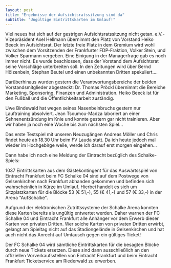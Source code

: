```yaml
---
layout: post
title: "Ergebnisse der Aufsichtsratssitzung sind da"
subtitle: "Ungültige Eintrittskarten im Umlauf!"
---
```


Viel neues hat sich auf der gestrigen Aufsichtsratssitzung nicht getan. e.V.-Vizepräsident Axel Hellmann übernimmt den Platz von Vorstand Heiko Beeck im Aufsichtsrat. Der letzte freie Platz in dem Gremium wird wohl zwischen dem Vorsitzenden der Frankfurter FDP-Fraktion, Volker Stein, und Volker Sparmann vergeben. Eine Einigung in der Managerfrage gab es noch immer nicht. Es wurde beschlossen, dass der Vorstand dem Aufsichtsrat seine Vorschläge unterbreiten soll. In den Zeitungen wird über Bernd Hölzenbein, Stephan Beutel und einen unbekannten Dritten spekuliert....

Darüberhinaus wurden gestern die Verantwortungsbereiche der beiden Vorstandsmitglieder abgesteckt: Dr. Thomas Pröckl übernimmt die Bereiche Marketing, Sponsoring, Finanzen und Administration. Heiko Beeck ist für den Fußball und die Öffentlichkeitsarbeit zuständig.

Uwe Bindewald hat wegen seines Nasenbeinbruchs gestern nur Lauftraining absolviert. Jean Tsoumou-Madza laboriert an einer Sehnenentzündung im Knie und konnte gestern gar nicht trainieren. Aber wir haben ja noch eine Woche bis zum nächsten Spiel...

Das erste Testspiel mit unseren Neuzugängen Andreas Möller und Chris findet heute ab 18.30 Uhr beim FV Lauda statt. Da ich heute jedoch mal wieder im Hochgebirge weile, werde ich darauf erst morgen eingehen...

Dann habe ich noch eine Meldung der Eintracht bezüglich des Schalke-Spiels:

1037 Eintrittskarten aus dem Gästekontingent für das Auswärtsspiel von Eintracht Frankfurt beim FC Schalke 04 sind auf dem Postwege von Gelsenkirchen nach Frankfurt abhanden gekommen und befinden sich wahrscheinlich in Kürze im Umlauf. Hierbei handelt es sich um Sitzplatzkarten für die Blöcke 53 (€ 51,-), 55 (€ 41,-) und 57 (€ 33,-) in der Arena "AufSchalke".

Aufgrund der elektronischen Zutrittssysteme der Schalke Arena konnten diese Karten bereits als ungültig entwertet werden. Daher warnen der FC Schalke 04 und Eintracht Frankfurt alle Anhänger vor dem Erwerb dieser Karten von privaten Dritten. Wer solche Karten von privaten Dritten erwirbt, gelangt am Spieltag nicht auf das Stadiongelände in Gelsenkirchen und hat auch nicht das Anrecht auf Umtausch gegen ein gültiges Ticket!

Der FC Schalke 04 wird sämtliche Eintrittskarten für die besagten Blöcke durch neue Tickets ersetzen. Diese sind dann ausschließlich an den offiziellen Vorverkaufsstellen von Eintracht Frankfurt und beim Eintracht Frankfurt Ticketservice am Riederwald zu erwerben.
